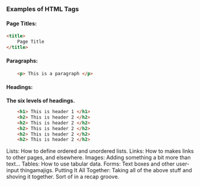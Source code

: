 ### **Examples of HTML Tags**  

#### **Page Titles:**

```html
<title>
	Page Title
</title>
```

#### **Paragraphs:**

```html
	<p> This is a paragraph </p>
```	

#### **Headings:**

**The six levels of headings.**

```html
	<h1> This is header 1 </h1>
	<h2> This is header 2 </h2>
	<h2> This is header 2 </h2> 
	<h2> This is header 2 </h2> 
	<h2> This is header 2 </h2> 
	<h2> This is header 2 </h2> 
```

Lists: How to define ordered and unordered lists.
Links: How to makes links to other pages, and elsewhere.
Images: Adding something a bit more than text…
Tables: How to use tabular data.
Forms: Text boxes and other user-input thingamajigs.
Putting It All Together: Taking all of the above stuff and shoving it together. Sort of in a recap groove.